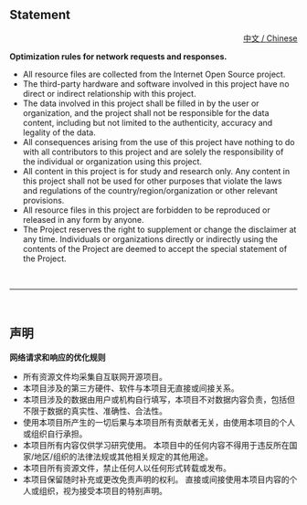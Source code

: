 ## Statement

<div align=right>

[中文 / Chinese](#声明)

</div>

**Optimization rules for network requests and responses.**

- All resource files are collected from the Internet Open Source project.
- The third-party hardware and software involved in this project have no direct or indirect relationship with this project.
- The data involved in this project shall be filled in by the user or organization, and the project shall not be responsible for the data content, including but not limited to the authenticity, accuracy and legality of the data. 
- All consequences arising from the use of this project have nothing to do with all contributors to this project and are solely the responsibility of the individual or organization using this project.
- All content in this project is for study and research only. Any content in this project shall not be used for other purposes that violate the laws and regulations of the country/region/organization or other relevant provisions.
- All resource files in this project are forbidden to be reproduced or released in any form by anyone.
- The Project reserves the right to supplement or change the disclaimer at any time. Individuals or organizations directly or indirectly using the contents of the Project are deemed to accept the special statement of the Project.

<br>

---

<br>

## 声明

**网络请求和响应的优化规则**

- 所有资源文件均采集自互联网开源项目。
- 本项目涉及的第三方硬件、软件与本项目无直接或间接关系。
- 本项目涉及的数据由用户或机构自行填写，本项目不对数据内容负责，包括但不限于数据的真实性、准确性、合法性。
- 使用本项目所产生的一切后果与本项目所有贡献者无关，由使用本项目的个人或组织自行承担。
- 本项目所有内容仅供学习研究使用。 本项目中的任何内容不得用于违反所在国家/地区/组织的法律法规或其他相关规定的其他用途。
- 本项目所有资源文件，禁止任何人以任何形式转载或发布。
- 本项目保留随时补充或更改免责声明的权利。 直接或间接使用本项目内容的个人或组织，视为接受本项目的特别声明。
